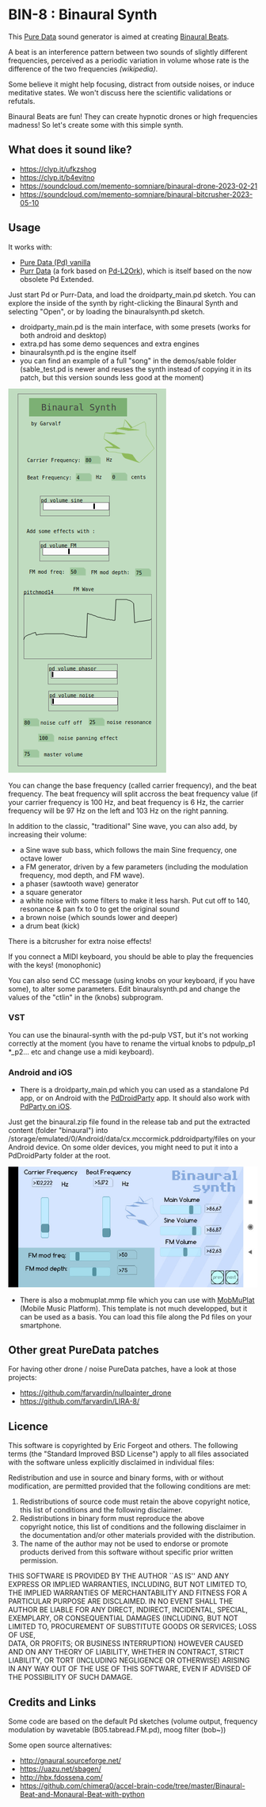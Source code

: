 

# BIN-8 : Binaural Synth 

This [Pure Data](https://puredata.info/) sound generator is aimed at creating [Binaural Beats](https://en.wikipedia.org/wiki/Binaural_beats).

A beat is an interference pattern between two sounds of slightly different frequencies, perceived as a periodic variation in volume whose rate is the difference of the two frequencies *(wikipedia)*. 

Some believe it might help focusing, distract from outside noises, or induce meditative states. We won't discuss here the scientific validations or refutals.

Binaural Beats are fun! They can create hypnotic drones or high frequencies madness! So let's create some with this simple synth.

## What does it sound like? 

 * https://clyp.it/ufkzshog
 * https://clyp.it/b4evitno
 * https://soundcloud.com/memento-somniare/binaural-drone-2023-02-21
 * https://soundcloud.com/memento-somniare/binaural-bitcrusher-2023-05-10

## Usage 

It works with:

 * [Pure Data (Pd) vanilla](https://puredata.info) 
 * [Purr Data](https://agraef.github.io/purr-data/) (a fork based on [Pd-L2Ork](http://l2ork.music.vt.edu/main/make-your-own-l2ork/software/)), which is itself based on the now obsolete Pd Extended.

Just start Pd or Purr-Data, and load the droidparty_main.pd sketch. You can explore the inside of the synth by right-clicking the Binaural Synth and selecting "Open", or by loading the binauralsynth.pd sketch.

 * droidparty_main.pd is the main interface, with some presets (works for both android and desktop)
 * extra.pd has some demo sequences and extra engines
 * binauralsynth.pd is the engine itself
 * you can find an example of a full "song" in the demos/sable folder (sable_test.pd is newer and reuses the synth instead of copying it in its patch, but this version sounds less good at the moment)

 ![](binaural_screenshot.png)

You can change the base frequency (called carrier frequency), and the beat frequency. The beat frequency will split accross the beat frequency value (if your carrier frequency is 100 Hz, and beat frequency is 6 Hz, the carrier frequency will be 97 Hz on the left and 103 Hz on the right panning.

In addition to the classic, "traditional" Sine wave, you can also add, by increasing their volume:

 * a Sine wave sub bass, which follows the main Sine frequency, one octave lower
 * a FM generator, driven by a few parameters (including the modulation frequency, mod depth, and FM wave).
 * a phaser (sawtooth wave) generator 
 * a square generator
 * a white noise with some filters to make it less harsh. Put cut off to 140, resonance & pan fx to 0 to get the original sound
 * a brown noise (which sounds lower and deeper)
 * a drum beat (kick)


There is a bitcrusher for extra noise effects!

If you connect a MIDI keyboard, you should be able to play the frequencies with the keys! (monophonic)

You can also send CC message (using knobs on your keyboard, if you have some), to alter some parameters. Edit binauralsynth.pd and change the values of the "ctlin" in the (knobs) subprogram.

### VST 

You can use the binaural-synth with the pd-pulp VST, but it's not working correctly at the moment (you have to rename the virtual knobs to pdpulp_p1 *_p2... etc and change use a midi keyboard).


### Android and iOS 

 * There is a droidparty_main.pd which you can used as a standalone Pd app, or on Android with the [PdDroidParty](http://www.droidparty.net/) app. It should also work with [PdParty on iOS](https://github.com/danomatika/PdParty).
 
Just get the binaural.zip file found in the release tab and put the extracted content (folder "binaural") into /storage/emulated/0/Android/data/cx.mccormick.pddroidparty/files on your Android device. On some older devices, you might need to put it into a PdDroidParty folder at the root.

![](binaural_screenshot_android.jpg)

 * There is also a mobmuplat.mmp file which you can use with [MobMuPlat](http://danieliglesia.com/mobmuplat/) (Mobile Music Platform). This template is not much developped, but it can be used as a basis. You can load this file along the Pd files on your smartphone.


## Other great PureData patches

For having other drone / noise PureData patches, have a look at those projects:

- https://github.com/farvardin/nullpainter_drone
- https://github.com/farvardin/LIRA-8/


## Licence 

This software is copyrighted by Eric Forgeot and others.  The following
terms (the "Standard Improved BSD License") apply to all files associated with
the software unless explicitly disclaimed in individual files:

Redistribution and use in source and binary forms, with or without
modification, are permitted provided that the following conditions are
met:

1. Redistributions of source code must retain the above copyright
   notice, this list of conditions and the following disclaimer.
2. Redistributions in binary form must reproduce the above  
   copyright notice, this list of conditions and the following 
   disclaimer in the documentation and/or other materials provided
   with the distribution.
3. The name of the author may not be used to endorse or promote
   products derived from this software without specific prior 
   written permission.

THIS SOFTWARE IS PROVIDED BY THE AUTHOR ``AS IS'' AND ANY
EXPRESS OR IMPLIED WARRANTIES, INCLUDING, BUT NOT LIMITED TO,
THE IMPLIED WARRANTIES OF MERCHANTABILITY AND FITNESS FOR A
PARTICULAR PURPOSE ARE DISCLAIMED. IN NO EVENT SHALL THE AUTHOR
BE LIABLE FOR ANY DIRECT, INDIRECT, INCIDENTAL, SPECIAL,
EXEMPLARY, OR CONSEQUENTIAL DAMAGES (INCLUDING, BUT NOT LIMITED
TO, PROCUREMENT OF SUBSTITUTE GOODS OR SERVICES; LOSS OF USE,   
DATA, OR PROFITS; OR BUSINESS INTERRUPTION) HOWEVER CAUSED AND
ON ANY THEORY OF LIABILITY, WHETHER IN CONTRACT, STRICT
LIABILITY, OR TORT (INCLUDING NEGLIGENCE OR OTHERWISE) ARISING
IN ANY WAY OUT OF THE USE OF THIS SOFTWARE, EVEN IF ADVISED OF
THE POSSIBILITY OF SUCH DAMAGE.

## Credits and Links 

Some code are based on the default Pd sketches (volume output, frequency modulation by wavetable (B05.tabread.FM.pd), moog filter (bob~))

Some open source alternatives:

 * http://gnaural.sourceforge.net/
 * https://uazu.net/sbagen/
 * http://hbx.fdossena.com/
 * https://github.com/chimera0/accel-brain-code/tree/master/Binaural-Beat-and-Monaural-Beat-with-python

